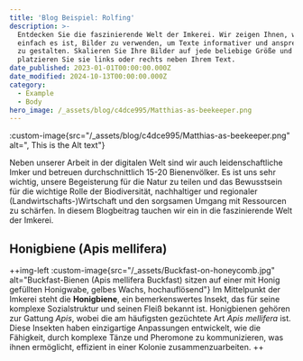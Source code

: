 ```yaml
---
title: 'Blog Beispiel: Rolfing'
description: >-
  Entdecken Sie die faszinierende Welt der Imkerei. Wir zeigen Ihnen, wie
  einfach es ist, Bilder zu verwenden, um Texte informativer und ansprechender
  zu gestalten. Skalieren Sie Ihre Bilder auf jede beliebige Größe und
  platzieren Sie sie links oder rechts neben Ihrem Text.
date_published: 2023-01-01T00:00:00.000Z
date_modified: 2024-10-13T00:00:00.000Z
category:
  - Example
  - Body
hero_image: /_assets/blog/c4dce995/Matthias-as-beekeeper.png
---
```


:custom-image{src="/_assets/blog/c4dce995/Matthias-as-beekeeper.png" alt=", This is the Alt text"}

Neben unserer Arbeit in der digitalen Welt sind wir auch leidenschaftliche Imker und betreuen durchschnittlich 15-20 Bienenvölker. Es ist uns sehr wichtig, unsere Begeisterung für die Natur zu teilen und das Bewusstsein für die wichtige Rolle der Biodiversität, nachhaltiger und regionaler (Landwirtschafts-)Wirtschaft und den sorgsamen Umgang mit Ressourcen zu schärfen. In diesem Blogbeitrag tauchen wir ein in die faszinierende Welt der Imkerei.

## Honigbiene (Apis mellifera)
++img-left
:custom-image{src="/_assets/Buckfast-on-honeycomb.jpg" alt="Buckfast-Bienen (Apis mellifera Buckfast) sitzen auf einer mit Honig gefüllten Honigwabe, gelbes Wachs, hochauflösend"}
Im Mittelpunkt der Imkerei steht die **Honigbiene**, ein bemerkenswertes Insekt, das für seine komplexe Sozialstruktur und seinen Fleiß bekannt ist. Honigbienen gehören zur Gattung *Apis*, wobei die am häufigsten gezüchtete Art *Apis mellifera* ist. Diese Insekten haben einzigartige Anpassungen entwickelt, wie die Fähigkeit, durch komplexe Tänze und Pheromone zu kommunizieren, was ihnen ermöglicht, effizient in einer Kolonie zusammenzuarbeiten.
++
